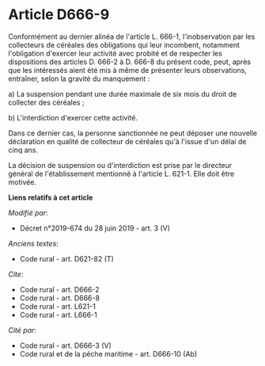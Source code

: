 # Article D666-9

Conformément au dernier alinéa de l'article L. 666-1, l'inobservation par les collecteurs de céréales des obligations qui
leur incombent, notamment l'obligation d'exercer leur activité avec probité et de respecter les dispositions des articles D.
666-2 à D. 666-8 du présent code, peut, après que les intéressés aient été mis à même de présenter leurs observations,
entraîner, selon la gravité du manquement : 

a) La suspension pendant une durée maximale de six mois du droit de collecter des céréales ; 

b) L'interdiction d'exercer cette activité. 

Dans ce dernier cas, la personne sanctionnée ne peut déposer une nouvelle déclaration en qualité de collecteur de céréales
qu'à l'issue d'un délai de cinq ans. 

La décision de suspension ou d'interdiction est prise par le directeur général de l'établissement mentionné à l'article L.
621-1. Elle doit être motivée.

**Liens relatifs à cet article**

_Modifié par_:

  - Décret n°2019-674 du 28 juin 2019 - art. 3 (V)

_Anciens textes_:

  - Code rural - art. D621-82 (T)

_Cite_:

  - Code rural - art. D666-2
  - Code rural - art. D666-8
  - Code rural - art. L621-1
  - Code rural - art. L666-1

_Cité par_:

  - Code rural - art. D666-3 (V)
  - Code rural et de la pêche maritime - art. D666-10 (Ab)
